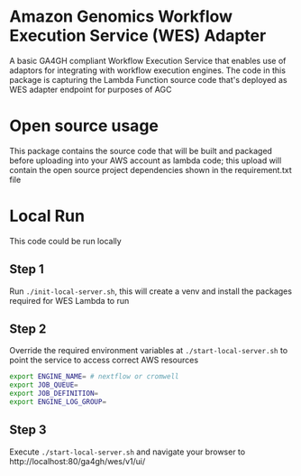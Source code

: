 # Amazon Genomics Workflow Execution Service (WES) Adapter

A basic GA4GH compliant Workflow Execution Service that enables use of adaptors for integrating with workflow execution engines.
The code in this package is capturing the Lambda Function source code that's deployed as WES adapter endpoint for purposes of AGC


# Open source usage
This package contains the source code  that will be built and packaged before uploading into your AWS account as lambda code; this upload will contain the open source project dependencies shown in the requirement.txt file

# Local Run

This code could be run locally

## Step 1

Run `./init-local-server.sh`, this will create a venv and install the packages required for WES Lambda to run

## Step 2

Override the required environment variables at `./start-local-server.sh` to point the service to access correct AWS resources

```bash
export ENGINE_NAME= # nextflow or cromwell
export JOB_QUEUE= 
export JOB_DEFINITION= 
export ENGINE_LOG_GROUP=
```

## Step 3

Execute `./start-local-server.sh` and navigate your browser to http://localhost:80/ga4gh/wes/v1/ui/
